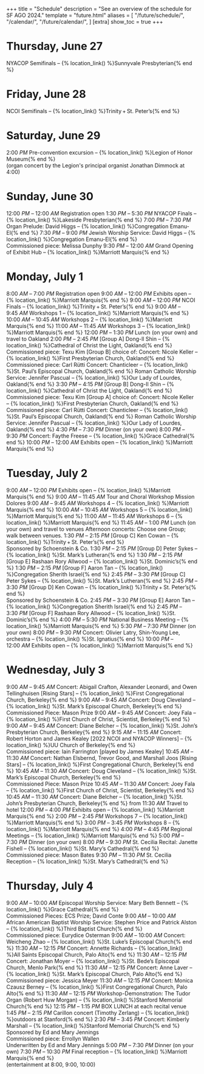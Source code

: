 +++
title = "Schedule"
description = "See an overview of the schedule for SF AGO 2024."
template = "future.html"
aliases = [
  "/future/schedule/",
  "/calendar/",
  "/future/calendar/",
]
[extra]
show_toc = true
+++

# Thursday, June 27

<div class="schedule">
<span class="event">NYACOP Semifinals – {% location_link() %}Sunnyvale Presbyterian{% end %}</span>
</div>

# Friday, June 28

<div class="schedule">
<span class="event">NCOI Semifinals – {% location_link() %}Trinity&thinsp;+&thinsp;St. Peter’s{% end %}</span>
</div>

# Saturday, June 29

<div class="schedule">
<span class="time">2:00&nbsp;<i>PM</i></span>
<span class="event">Pre-convention excursion – {% location_link() %}Legion of Honor Museum{% end %}<br>(organ concert by the Legion's principal organist Jonathan Dimmock at 4:00)</span>
</div>

# Sunday, June 30

<div class="schedule">
<span class="time">12:00&nbsp;<i>PM</i> – 12:00&nbsp;<i>AM</i></span>
<span class="event">Registration open</span>
<span class="time">1:30&nbsp;<i>PM</i> – 5:30&nbsp;<i>PM</i></span>
<span class="event">NYACOP Finals – {% location_link() %}Lakeside Presbyterian{% end %}</span>
<span class="time">7:00&nbsp;<i>PM</i> – 7:30&nbsp;<i>PM</i></span>
<span class="event">Organ Prelude: David Higgs – {% location_link() %}Congregation Emanu-El{% end %}</span>
<span class="time">7:30&nbsp;<i>PM</i> – 9:00&nbsp;<i>PM</i></span>
<span class="event">Jewish Worship Service: David Higgs – {% location_link() %}Congregation Emanu-El{% end %}<br>Commissioned piece: Melissa Dunphy</span>
<span class="time">9:30&nbsp;<i>PM</i> – 12:00&nbsp;<i>AM</i></span>
<span class="event">Grand Opening of Exhibit Hub – {% location_link() %}Marriott Marquis{% end %}</span>
</div>

# Monday, July 1

<div class="schedule">
<span class="time">8:00&nbsp;<i>AM</i> – 7:00&nbsp;<i>PM</i></span>
<span class="event">Registration open</span>
<span class="time">9:00&nbsp;<i>AM</i> – 12:00&nbsp;<i>PM</i></span>
<span class="event">Exhibits open – {% location_link() %}Marriott Marquis{% end %}</span>
<span class="time">9:00&nbsp;<i>AM</i> – 12:00&nbsp;<i>PM</i></span>
<span class="event">NCOI Finals – {% location_link() %}Trinity&thinsp;+&thinsp;St. Peter’s{% end %}</span>
<span class="time">9:00&nbsp;<i>AM</i> – 9:45&nbsp;<i>AM</i></span>
<span class="event">Workshops 1 – {% location_link() %}Marriott Marquis{% end %}</span>
<span class="time">10:00&nbsp;<i>AM</i> – 10:45&nbsp;<i>AM</i></span>
<span class="event">Workshops 2 – {% location_link() %}Marriott Marquis{% end %}</span>
<span class="time">11:00&nbsp;<i>AM</i> – 11:45&nbsp;<i>AM</i></span>
<span class="event">Workshops 3 – {% location_link() %}Marriott Marquis{% end %}</span>
<span class="time">12:00&nbsp;<i>PM</i> – 1:30&nbsp;<i>PM</i></span>
<span class="event">Lunch (on your own) and travel to Oakland</span>
<span class="time">2:00&nbsp;<i>PM</i> – 2:45&nbsp;<i>PM</i></span>
<span class="event"><span class="group">[Group A]</span> Dong-Il Shin – {% location_link() %}Cathedral of Christ the Light, Oakland{% end %}<br>Commissioned piece: Texu Kim</span>
<span class="event"><span class="group">[Group B]</span> choice of:</span>
<span class="event">Concert: Nicole Keller – {% location_link() %}First Presbyterian Church, Oakland{% end %}<br>Commissioned piece: Carl Rütti</span>
<span class="event">Concert: Chanticleer – {% location_link() %}St. Paul’s Episcopal Church, Oakland{% end %}</span>
<span class="event">Roman Catholic Worship Service: Jennifer Pascual – {% location_link() %}Our Lady of Lourdes, Oakland{% end %}</span>
<span class="time">3:30&nbsp;<i>PM</i> – 4:15&nbsp;<i>PM</i></span>
<span class="event"><span class="group">[Group B]</span> Dong-Il Shin – {% location_link() %}Cathedral of Christ the Light, Oakland{% end %}<br>Commissioned piece: Texu Kim</span>
<span class="event"><span class="group">[Group A]</span> choice of:</span>
<span class="event">Concert: Nicole Keller – {% location_link() %}First Presbyterian Church, Oakland{% end %}<br>Commissioned piece: Carl Rütti</span>
<span class="event">Concert: Chanticleer – {% location_link() %}St. Paul’s Episcopal Church, Oakland{% end %}</span>
<span class="event">Roman Catholic Worship Service: Jennifer Pascual – {% location_link() %}Our Lady of Lourdes, Oakland{% end %}</span>
<span class="time">4:30&nbsp;<i>PM</i> – 7:30&nbsp;<i>PM</i></span>
<span class="event">Dinner (on your own)</span>
<span class="time">8:00&nbsp;<i>PM</i> – 9:30&nbsp;<i>PM</i></span>
<span class="event">Concert: Faythe Freese – {% location_link() %}Grace Cathedral{% end %}</span>
<span class="time">10:00&nbsp;<i>PM</i> – 12:00&nbsp;<i>AM</i></span>
<span class="event">Exhibits open – {% location_link() %}Marriott Marquis{% end %}</span>
</div>

# Tuesday, July 2

<div class="schedule">
<span class="time">9:00&nbsp;<i>AM</i> – 12:00&nbsp;<i>PM</i></span>
<span class="event">Exhibits open – {% location_link() %}Marriott Marquis{% end %}</span>
<span class="time">9:00&nbsp;<i>AM</i> – 11:45&nbsp;<i>AM</i></span>
<span class="event">Tour and Choral Workshop Mission Dolores</span>
<span class="time">9:00&nbsp;<i>AM</i> – 9:45&nbsp;<i>AM</i></span>
<span class="event">Workshops 4 – {% location_link() %}Marriott Marquis{% end %}</span>
<span class="time">10:00&nbsp;<i>AM</i> – 10:45&nbsp;<i>AM</i></span>
<span class="event">Workshops 5 – {% location_link() %}Marriott Marquis{% end %}</span>
<span class="time">11:00&nbsp;<i>AM</i> – 11:45&nbsp;<i>AM</i></span>
<span class="event">Workshops 6 – {% location_link() %}Marriott Marquis{% end %}</span>
<span class="time">11:45&nbsp;<i>AM</i> – 1:00&nbsp;<i>PM</i></span>
<span class="event">Lunch (on your own) and travel to venues</span>
<span class="header">Afternoon concerts: Choose one Group; walk between venues.</span>
<span class="time">1:30&nbsp;<i>PM</i> – 2:15&nbsp;<i>PM</i></span>
<span class="event"><span class="group">[Group C]</span> Ken Cowan – {% location_link() %}Trinity&thinsp;+&thinsp;St. Peter’s{% end %}<br>Sponsored by Schoenstein & Co.</span>
<span class="time">1:30&nbsp;<i>PM</i> – 2:15&nbsp;<i>PM</i></span>
<span class="event"><span class="group">[Group D]</span> Peter Sykes – {% location_link() %}St. Mark’s Lutheran{% end %}</span>
<span class="time">1:30&nbsp;<i>PM</i> – 2:15&nbsp;<i>PM</i></span>
<span class="event"><span class="group">[Group E]</span> Rashaan Rory Allwood – {% location_link() %}St. Dominic’s{% end %}</span>
<span class="time">1:30&nbsp;<i>PM</i> – 2:15&nbsp;<i>PM</i></span>
<span class="event"><span class="group">[Group F]</span> Aaron Tan – {% location_link() %}Congregation Sherith Israel{% end %}</span>
<span class="time">2:45&nbsp;<i>PM</i> – 3:30&nbsp;<i>PM</i></span>
<span class="event"><span class="group">[Group C]</span> Peter Sykes – {% location_link() %}St. Mark’s Lutheran{% end %}</span>
<span class="time">2:45&nbsp;<i>PM</i> – 3:30&nbsp;<i>PM</i></span>
<span class="event"><span class="group">[Group D]</span> Ken Cowan – {% location_link() %}Trinity&thinsp;+&thinsp;St. Peter’s{% end %}<br>Sponsored by Schoenstein & Co. </span>
<span class="time">2:45&nbsp;<i>PM</i> – 3:30&nbsp;<i>PM</i></span>
<span class="event"><span class="group">[Group E]</span> Aaron Tan – {% location_link() %}Congregation Sherith Israel{% end %}</span>
<span class="time">2:45&nbsp;<i>PM</i> – 3:30&nbsp;<i>PM</i></span>
<span class="event"><span class="group">[Group F]</span> Rashaan Rory Allwood – {% location_link() %}St. Dominic’s{% end %}</span>
<span class="time">4:00&nbsp;<i>PM</i> – 5:30&nbsp;<i>PM</i></span>
<span class="event">National Business Meeting – {% location_link() %}Marriott Marquis{% end %}</span>
<span class="time">5:30&nbsp;<i>PM</i> – 7:30&nbsp;<i>PM</i></span>
<span class="event">Dinner (on your own)</span>
<span class="time">8:00&nbsp;<i>PM</i> – 9:30&nbsp;<i>PM</i></span>
<span class="event">Concert: Olivier Latry, Shin-Young Lee, orchestra – {% location_link() %}St. Ignatius{% end %}</span>
<span class="time">10:00&nbsp;<i>PM</i> – 12:00&nbsp;<i>AM</i></span>
<span class="event">Exhibits open – {% location_link() %}Marriott Marquis{% end %}</span>
</div>

# Wednesday, July 3

<div class="schedule">
<span class="time">9:00&nbsp;<i>AM</i> – 9:45&nbsp;<i>AM</i></span>
<span class="event">Concert: Abigail Crafton, Alexander Leonardi, and Owen Tellinghuisen [Rising Stars] – {% location_link() %}First Congregational Church, Berkeley{% end %}</span>
<span class="time">9:00&nbsp;<i>AM</i> – 9:45&nbsp;<i>AM</i></span>
<span class="event">Concert: Doug Cleveland – {% location_link() %}St. Mark’s Episcopal Church, Berkeley{% end %}<br>Commissioned Piece: Mason Prize</span>
<span class="time">9:00&nbsp;<i>AM</i> – 9:45&nbsp;<i>AM</i></span>
<span class="event">Concert: Joey Fala – {% location_link() %}First Church of Christ, Scientist, Berkeley{% end %}</span>
<span class="time">9:00&nbsp;<i>AM</i> – 9:45&nbsp;<i>AM</i></span>
<span class="event">Concert: Diane Belcher – {% location_link() %}St. John’s Presbyterian Church, Berkeley{% end %}</span>
<span class="time">9:15&nbsp;<i>AM</i> – 11:15&nbsp;<i>AM</i></span>
<span class="event">Concert: Robert Horton and James Kealey [2022 NCOI and NYACOP Winners] – {% location_link() %}UU Church of Berkeley{% end %}<br>Commissioned piece: Iain Farrington [played by James Kealey]</span>
<span class="time">10:45&nbsp;<i>AM</i> – 11:30&nbsp;<i>AM</i></span>
<span class="event">Concert: Nathan Elsbernd, Trevor Good, and Marshall Joos [Rising Stars] – {% location_link() %}First Congregational Church, Berkeley{% end %}</span>
<span class="time">10:45&nbsp;<i>AM</i> – 11:30&nbsp;<i>AM</i></span>
<span class="event">Concert: Doug Cleveland – {% location_link() %}St. Mark’s Episcopal Church, Berkeley{% end %}<br>Commissioned Piece: Mason Prize</span>
<span class="time">10:45&nbsp;<i>AM</i> – 11:30&nbsp;<i>AM</i></span>
<span class="event">Concert: Joey Fala – {% location_link() %}First Church of Christ, Scientist, Berkeley{% end %}</span>
<span class="time">10:45&nbsp;<i>AM</i> – 11:30&nbsp;<i>AM</i></span>
<span class="event">Concert: Diane Belcher – {% location_link() %}St. John’s Presbyterian Church, Berkeley{% end %}</span>
<span class="time">from 11:30&nbsp;<i>AM</i></span>
<span class="event">Travel to hotel</span>
<span class="time">12:00&nbsp;<i>PM</i> – 4:00&nbsp;<i>PM</i></span>
<span class="event">Exhibits open – {% location_link() %}Marriott Marquis{% end %}</span>
<span class="time">2:00&nbsp;<i>PM</i> – 2:45&nbsp;<i>PM</i></span>
<span class="event">Workshops 7 – {% location_link() %}Marriott Marquis{% end %}</span>
<span class="time">3:00&nbsp;<i>PM</i> – 3:45&nbsp;<i>PM</i></span>
<span class="event">Workshops 8 – {% location_link() %}Marriott Marquis{% end %}</span>
<span class="time">4:00&nbsp;<i>PM</i> – 4:45&nbsp;<i>PM</i></span>
<span class="event">Regional Meetings – {% location_link() %}Marriott Marquis{% end %}</span>
<span class="time">5:00&nbsp;<i>PM</i> – 7:30&nbsp;<i>PM</i></span>
<span class="event">Dinner (on your own)</span>
<span class="time">8:00&nbsp;<i>PM</i> – 9:30&nbsp;<i>PM</i></span>
<span class="event">St. Cecilia Recital: Janette Fishell – {% location_link() %}St. Mary’s Cathedral{% end %}<br>Commissioned piece: Mason Bates</span>
<span class="time">9:30&nbsp;<i>PM</i> – 11:30&nbsp;<i>PM</i></span>
<span class="event">St. Cecilia Reception – {% location_link() %}St. Mary’s Cathedral{% end %}</span>
</div>

# Thursday, July 4

<div class="schedule">
<span class="time">9:00&nbsp;<i>AM</i> – 10:00&nbsp;<i>AM</i></span>
<span class="event">Episcopal Worship Service: Mary Beth Bennett – {% location_link() %}Grace Cathedral{% end %}<br>Commissioned Pieces: ECS Prize; David Conte</span>
<span class="time">9:00&nbsp;<i>AM</i> – 10:00&nbsp;<i>AM</i></span>
<span class="event">African&nbsp;American Baptist Worship Service: Stephen Price and Patrick Alston – {% location_link() %}Third Baptist Church{% end %}<br>Commissioned piece: Eurydice Osterman</span>
<span class="time">9:00&nbsp;<i>AM</i> – 10:00&nbsp;<i>AM</i></span>
<span class="event">Concert: Weicheng Zhao – {% location_link() %}St. Luke’s Episcopal Church{% end %}</span>
<span class="time">11:30&nbsp;<i>AM</i> – 12:15&nbsp;<i>PM</i> </span>
<span class="event">Concert: Annette Richards – {% location_link() %}All Saints Episcopal Church, Palo Alto{% end %}</span>
<span class="time">11:30&nbsp;<i>AM</i> – 12:15&nbsp;<i>PM</i></span>
<span class="event">Concert: Jonathan Moyer – {% location_link() %}St. Bede’s Episcopal Church, Menlo Park{% end %}</span>
<span class="time">11:30&nbsp;<i>AM</i> – 12:15&nbsp;<i>PM</i></span>
<span class="event">Concert: Anne Laver – {% location_link() %}St. Mark’s Episcopal Church, Palo Alto{% end %}<br>Commissioned piece: Jessica Meyer</span>
<span class="time">11:30&nbsp;<i>AM</i> – 12:15&nbsp;<i>PM</i></span>
<span class="event">Concert: Monica Czausz Berney – {% location_link() %}First Congregational Church, Palo Alto{% end %}</span>
<span class="time">11:30&nbsp;<i>AM</i> – 12:15&nbsp;<i>PM</i></span>
<span class="event">Workshop-Demonstration: The Tudor Organ (Robert Huw Morgan) – {% location_link() %}Stanford Memorial Church{% end %}</span>
<span class="time">12:15&nbsp;<i>PM</i> – 1:15&nbsp;<i>PM</i></span>
<span class="event">BOX LUNCH at each recital venue</span>
<span class="time">1:45&nbsp;<i>PM</i> – 2:15&nbsp;<i>PM</i></span>
<span class="event">Carillon concert (Timothy Zerlang) – {% location_link() %}outdoors at Stanford{% end %}</span>
<span class="time">2:30&nbsp;<i>PM</i> – 3:45&nbsp;<i>PM</i></span>
<span class="event">Concert: Kimberly Marshall – {% location_link() %}Stanford Memorial Church{% end %}<br>Sponsored by Ed and Mary Jennings<br>Commissioned piece: Errollyn Wallen<br>Underwritten by Ed and Mary Jennings</span>
<span class="time">5:00&nbsp;<i>PM</i> – 7:30&nbsp;<i>PM</i></span>
<span class="event">Dinner (on your own)</span>
<span class="time">7:30&nbsp;<i>PM</i> – 10:30&nbsp;<i>PM</i></span>
<span class="event">Final reception – {% location_link() %}Marriott Marquis{% end %}<br>(entertainment at 8:00, 9:00, 10:00)</span>
</div>
